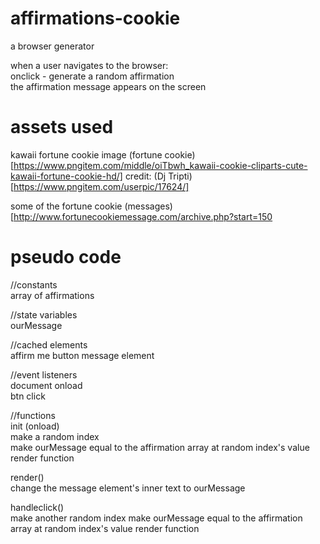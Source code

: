 # affirmations-cookie 
a browser generator  

when a user navigates to the browser:   
onclick - generate a random affirmation  
the affirmation message appears on the screen 

# assets used
kawaii fortune cookie image
(fortune cookie)[https://www.pngitem.com/middle/oiTbwh_kawaii-cookie-cliparts-cute-kawaii-fortune-cookie-hd/]
credit: (Dj Tripti)[https://www.pngitem.com/userpic/17624/]

some of the fortune cookie (messages)[http://www.fortunecookiemessage.com/archive.php?start=150

# pseudo code
//constants  
array of affirmations  

//state variables  
ourMessage

//cached elements  
affirm me button
message element

//event listeners  
document onload  
btn  click  

//functions  
init (onload)  
make a random index  
make ourMessage equal to the affirmation array at random index's value
render function   

render()  
change the message element's inner text to ourMessage

handleclick()  
make another random index
make ourMessage equal to the affirmation array at random index's value
render function
